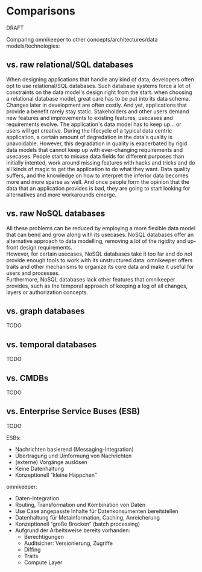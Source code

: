 # Comparisons

DRAFT

Comparing omnikeeper to other concepts/architectures/data models/technologies:

## vs. raw relational/SQL databases
When designing applications that handle any kind of data, developers often opt to use relational/SQL databases. Such database systems force a lot of constraints on the data model's design right from the start. when choosing a relational database model, great care has to be put into its data schema. Changes later in development are often costly. And yet, applications that provide a benefit rarely stay static. Stakeholders and other users demand new features and improvements to existing features, usecases and requirements evolve. The application's data model has to keep up... or users will get creative. 
During the lifecycle of a typical data centric application, a certain amount of degredation in the data's quality is unavoidable. However, this degradation in quality is exacerbated by rigid data models that cannot keep up with ever-changing requirements and usecases. People start to misuse data fields for different purposes than initially intented, work around missing features with hacks and tricks and do all kinds of magic to get the application to do what they want. Data quality suffers, and the knowledge on how to interpret the inferior data becomes more and more sparse as well. And once people form the opinion that the data that an application provides is bad, they are going to start looking for alternatives and more workarounds emerge.

## vs. raw NoSQL databases
All these problems can be reduced by employing a more flexible data model that can bend and grow along with its usecases. NoSQL databases offer an alternative approach to data modelling, removing a lot of the rigidity and up-front design requirements.  
However, for certain usecases, NoSQL databases take it too far and do not provide enough tools to work with its unstructured data. omnikeeper offers traits and other mechanisms to organize its core data and make it useful for users and processes.  
Furthermore, NoSQL databases lack other features that omnikeeper provides, such as the temporal approach of keeping a log of all changes, layers or authorization concepts.

## vs. graph databases
TODO

## vs. temporal databases
TODO

## vs. CMDBs
TODO

## vs. Enterprise Service Buses (ESB)
TODO

ESBs:
- Nachrichten basierend (Messaging-Integration)​
- Übertragung und Umformung von Nachrichten​
- (externe) Vorgänge auslösen​
- Keine Datenhaltung​
- Konzeptionell “kleine Häppchen”​

omnikeeper:
- Daten-Integration​
- Routing, Transformation und Kombination von Daten​
- Use Case angepasste Inhalte für Datenkonsumenten bereitstellen​
- Datenhaltung für​ Metainformation, Caching, Anreicherung​
- Konzeptionell “große Brocken” (batch processing)​
- Aufgrund der Arbeitsweise bereits vorhanden:​
    - Berechtigungen​
    - Auditsicher: Versionierung, Zugriffe​
    - Diffing​
    - Traits​
    - Compute Layer​
